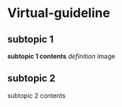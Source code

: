 # Virtual-guideline
## subtopic 1
**subtopic 1 contents**
*definition*
image 
## subtopic 2
subtopic 2 contents 
